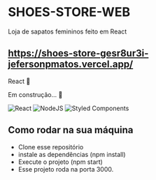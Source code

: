 
# SHOES-STORE-WEB

Loja de sapatos femininos feito em React

## https://shoes-store-gesr8ur3i-jefersonpmatos.vercel.app/

React 🚀

Em construção... 🚧


![React](https://img.shields.io/badge/react-%2320232a.svg?style=for-the-badge&logo=react&logoColor=%2361DAFB)
![NodeJS](https://img.shields.io/badge/node.js-6DA55F?style=for-the-badge&logo=node.js&logoColor=white)
![Styled Components](https://img.shields.io/badge/styled--components-DB7093?style=for-the-badge&logo=styled-components&logoColor=white)


## Como rodar na sua máquina
- Clone esse repositório
- instale as dependências (npm install)
- Execute o projeto (npm start)
- Esse projeto roda na porta 3000.
